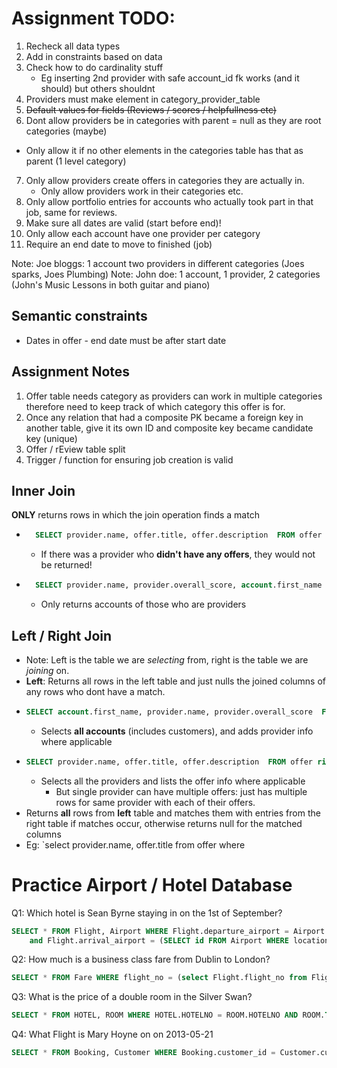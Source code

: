 # Assignment TODO:
1. Recheck all data types
2. Add in constraints based on data
3. Check how to do cardinality stuff
    - Eg inserting 2nd provider with safe account_id fk works (and it should) but others shouldnt
4. Providers must make element in category_provider_table
5. ~~Default values for fields (Reviews / scores / helpfullness etc)~~
6. Dont allow providers be in categories with parent = null as they are root categories (maybe)
  - Only allow it if no other elements in the categories table has that as parent (1 level category)
7. Only allow providers create offers in categories they are actually in.
    - Only allow providers work in their categories etc.
8. Only allow portfolio entries for accounts who actually took part in that job, same for reviews.
9. Make sure all dates are valid (start before end)!
10. Only allow each account have one provider per category 
11. Require an end date to move to finished (job)

Note: Joe bloggs: 1 account two providers in different categories (Joes sparks, Joes Plumbing)
Note: John doe: 1 account, 1 provider, 2 categories (John's Music Lessons in both guitar and piano)

## Semantic constraints
- Dates in offer - end date must be after start date


## Assignment Notes
1. Offer table needs category as providers can work in multiple categories therefore need to keep track of which category this offer is for.
2. Once any relation that had a composite PK became a foreign key in another table, give it its own ID and composite key became candidate key (unique)
3. Offer / rEview table split
4. Trigger / function for ensuring job creation is valid



## Inner Join
**ONLY** returns rows in which the join operation finds a match
- ```sql
    SELECT provider.name, offer.title, offer.description  FROM offer inner join provider on offer.fk_provider=provider.id;
    ```
    - If there was a provider who **didn't have any offers**, they would not be returned!

- ```sql
    SELECT provider.name, provider.overall_score, account.first_name  FROM account inner join provider on account.id=provider.fk_account;
    ```
    - Only returns accounts of those who are providers


## Left / Right Join
- Note: Left is the table we are *selecting* from, right is the table we are *joining* on.
- **Left**: Returns all rows in the left table and just nulls the joined columns of any rows who dont have a match.
-   ```sql
    SELECT account.first_name, provider.name, provider.overall_score  FROM account left join provider on account.id=provider.fk_account;
    ```
    - Selects **all accounts** (includes customers), and adds provider info where applicable
-   ```sql
    SELECT provider.name, offer.title, offer.description  FROM offer right join provider on offer.fk_provider=provider.id;
    ```
    - Selects all the providers and lists the offer info where applicable
        - But single provider can have multiple offers: just has multiple rows for same provider with each of their offers.
- Returns **all** rows from **left** table and matches them with entries from the right table if matches occur, otherwise returns null for the matched columns
- Eg: `select provider.name, offer.title from offer where


# Practice Airport / Hotel Database
Q1: Which hotel is Sean Byrne staying in on the 1st of September?
```SQL 
SELECT * FROM Flight, Airport WHERE Flight.departure_airport = Airport.id and Airport.location = "Dublin" 
    and Flight.arrival_airport = (SELECT id FROM Airport WHERE location = "Heathrow")
```

Q2: How much is a business class fare from Dublin to London?
```SQL
SELECT * FROM Fare WHERE flight_no = (select Flight.flight_no from Flight, Airport where Flight.departure_airport = Airport.id and Airport.location = "Dublin" and Flight.arrival_airport = (SELECT id FROM Airport WHERE location = "Heathrow")) AND seat_class = "b"
```

Q3: What is the price of a double room in the Silver Swan?
```sql
SELECT * FROM HOTEL, ROOM WHERE HOTEL.HOTELNO = ROOM.HOTELNO AND ROOM.TYPE = "Double" AND HOTEL.HOTELNAME="Silver Swan"
```

Q4: What Flight is Mary Hoyne on on 2013-05-21
```sql
SELECT * FROM Booking, Customer WHERE Booking.customer_id = Customer.customer_id and Customer.customer_name = "Mary Hoyne" and Booking.departure_date = "2013-05-21"
```